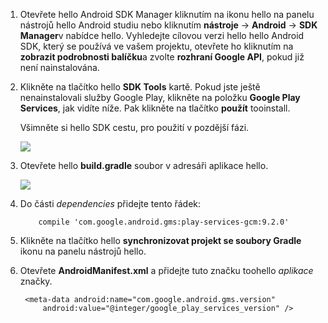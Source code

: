 1. Otevřete hello Android SDK Manager kliknutím na ikonu hello na panelu nástrojů hello Android studiu nebo kliknutím **nástroje** -> **Android** -> **SDK Manager**v nabídce hello. Vyhledejte cílovou verzi hello hello Android SDK, který se používá ve vašem projektu, otevřete ho kliknutím na **zobrazit podrobnosti balíčku**a zvolte **rozhraní Google API**, pokud již není nainstalována.
2. Klikněte na tlačítko hello **SDK Tools** kartě. Pokud jste ještě nenainstalovali služby Google Play, klikněte na položku **Google Play Services**, jak vidíte níže. Pak klikněte na tlačítko **použít** tooinstall. 
   
    Všimněte si hello SDK cestu, pro použití v pozdější fázi. 
   
    ![](./media/notification-hubs-android-studio-add-google-play-services/notification-hubs-android-studio-sdk-manager.png)
3. Otevřete hello **build.gradle** soubor v adresáři aplikace hello.
   
    ![](./media/notification-hubs-android-studio-add-google-play-services/notification-hubs-android-studio-add-google-play-dependency.png)
4. Do části *dependencies* přidejte tento řádek: 
   
           compile 'com.google.android.gms:play-services-gcm:9.2.0'
5. Klikněte na tlačítko hello **synchronizovat projekt se soubory Gradle** ikonu na panelu nástrojů hello.
6. Otevřete **AndroidManifest.xml** a přidejte tuto značku toohello *aplikace* značky.
   
        <meta-data android:name="com.google.android.gms.version"
            android:value="@integer/google_play_services_version" />

